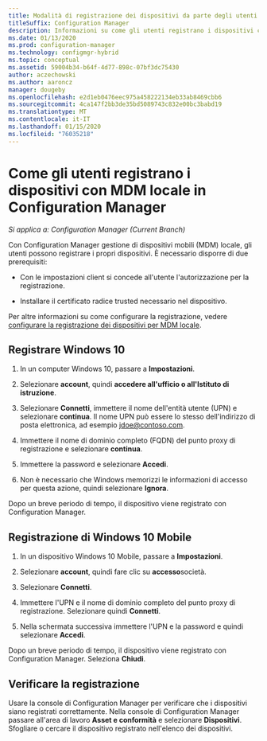```yaml
---
title: Modalità di registrazione dei dispositivi da parte degli utenti
titleSuffix: Configuration Manager
description: Informazioni su come gli utenti registrano i dispositivi con la gestione di dispositivi mobili (MDM) locale in Configuration Manager.
ms.date: 01/13/2020
ms.prod: configuration-manager
ms.technology: configmgr-hybrid
ms.topic: conceptual
ms.assetid: 59004b34-b64f-4d77-898c-07bf3dc75430
author: aczechowski
ms.author: aaroncz
manager: dougeby
ms.openlocfilehash: e2d1eb0476eec975a458222134eb33ab8469cbb6
ms.sourcegitcommit: 4ca147f2bb3de35bd5089743c832e00bc3babd19
ms.translationtype: MT
ms.contentlocale: it-IT
ms.lasthandoff: 01/15/2020
ms.locfileid: "76035218"
---
```

# <a name="how-users-enroll-devices-with-on-premises-mdm-in-configuration-manager"></a>Come gli utenti registrano i dispositivi con MDM locale in Configuration Manager

*Si applica a: Configuration Manager (Current Branch)*

Con Configuration Manager gestione di dispositivi mobili (MDM) locale, gli utenti possono registrare i propri dispositivi. È necessario disporre di due prerequisiti:

- Con le impostazioni client si concede all'utente l'autorizzazione per la registrazione.

- Installare il certificato radice trusted necessario nel dispositivo.

Per altre informazioni su come configurare la registrazione, vedere [configurare la registrazione dei dispositivi per MDM locale](/configmgr/mdm/get-started/set-up-device-enrollment-on-premises-mdm).

## <a name="bkmk_enrollDesk"></a>Registrare Windows 10

1. In un computer Windows 10, passare a **Impostazioni**.

1. Selezionare **account**, quindi **accedere all'ufficio o all'Istituto di istruzione**.

1. Selezionare **Connetti**, immettere il nome dell'entità utente (UPN) e selezionare **continua**. Il nome UPN può essere lo stesso dell'indirizzo di posta elettronica, ad esempio jdoe@contoso.com.

1. Immettere il nome di dominio completo (FQDN) del punto proxy di registrazione e selezionare **continua**.

1. Immettere la password e selezionare **Accedi**.

1. Non è necessario che Windows memorizzi le informazioni di accesso per questa azione, quindi selezionare **Ignora**.

Dopo un breve periodo di tempo, il dispositivo viene registrato con Configuration Manager.

## <a name="bkmk_enrollMob"></a>Registrazione di Windows 10 Mobile

1. In un dispositivo Windows 10 Mobile, passare a **Impostazioni**.

1. Selezionare **account**, quindi fare clic su **accesso**società.

1. Selezionare **Connetti**.

1. Immettere l'UPN e il nome di dominio completo del punto proxy di registrazione. Selezionare quindi **Connetti**.

1. Nella schermata successiva immettere l'UPN e la password e quindi selezionare **Accedi**.

Dopo un breve periodo di tempo, il dispositivo viene registrato con Configuration Manager. Seleziona **Chiudi**.

## <a name="bkmk_verify"></a>Verificare la registrazione

Usare la console di Configuration Manager per verificare che i dispositivi siano registrati correttamente. Nella console di Configuration Manager passare all'area di lavoro **Asset e conformità** e selezionare **Dispositivi**. Sfogliare o cercare il dispositivo registrato nell'elenco dei dispositivi.
